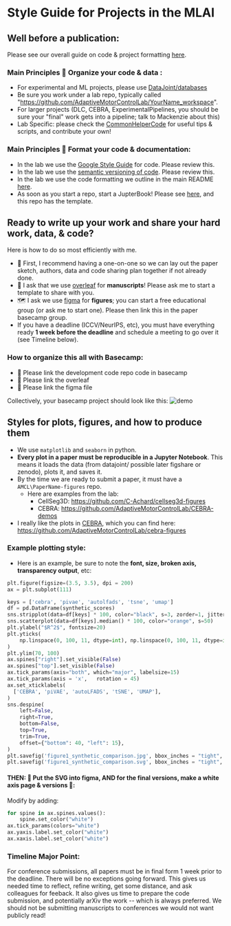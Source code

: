 # Style Guide for Projects in the MLAI


## Well before a publication:

Please see our overall guide on code & project formatting [here](https://github.com/AdaptiveMotorControlLab/WorkspaceTemplate/blob/main/README.md).

### Main Principles 🔨 Organize your code & data : 
- For experimental and ML projects, please use [DataJoint/databases](https://www.datajoint.com/)
- Be sure you work under a lab repo, typically called "https://github.com/AdaptiveMotorControlLab/YourName_workspace".
- For larger projects (DLC, CEBRA, ExperimentalPipelines, you should be sure your "final" work gets into a pipeline; talk to Mackenzie about this)
- Lab Specific: please check the [CommonHelperCode](https://github.com/AdaptiveMotorControlLab/CommonHelperCode) for useful tips & scripts, and contribute your own!

### Main Principles 🚧 Format your code & documentation:
- In the lab we use the [Google Style Guide](https://google.github.io/styleguide/pyguide.html) for code. Please review this.
- In the lab we use the [semantic versioning of code](https://semver.org/). Please review this.
- In the lab we use the code formatting we outline in the main README [here](https://github.com/AdaptiveMotorControlLab/WorkspaceTemplate/blob/main/README.md).
- As soon as you start a repo, start a JupterBook! Please see [here](https://github.com/AdaptiveMotorControlLab/WorkspaceTemplate/blob/main/README.md), and this repo has the template.



## Ready to write up your work and share your hard work, data, & code? 
Here is how to do so most efficiently with me.

- 🚨 First, I recommend having a one-on-one so we can lay out the paper sketch, authors, data and code sharing plan together if not already done.
- 📝  I ask that we use [overleaf](https://www.overleaf.com/project) for **manuscripts**! Please ask me to start a template to share with you.
- 🗺 I ask we use [figma](https://www.figma.com/) for **figures**; you can start a free educational group (or ask me to start one). Please then link this in the paper basecamp group.
- If you have a deadline (ICCV/NeurIPS, etc), you must have everything ready **1 week before the deadline** and schedule a meeting to go over it (see Timeline below).

### How to organize this all with Basecamp:
- 🔗 Please link the development code repo code in basecamp
- 🔗 Please link the overleaf
- 🔗 Please link the figma file

Collectively, your basecamp project should look like this:
![demo](https://github.com/user-attachments/assets/e21bdee1-ede6-4463-a65f-0d1dff3d224f)



## Styles for plots, figures, and how to produce them
- We use `matplotlib` and `seaborn` in python.
- **Every plot in a paper must be reproducible in a Jupyter Notebook**. This means it loads the data (from datajoint/ possible later figshare or zenodo), plots it, and saves it.
- By the time we are ready to submit a paper, it must have a `AMCL\PaperName-figures` repo.
  - Here are examples from the lab:
    -  CellSeg3D: https://github.com/C-Achard/cellseg3d-figures
    -  CEBRA: https://github.com/AdaptiveMotorControlLab/CEBRA-demos
- I really like the plots in [CEBRA](https://www.nature.com/articles/s41586-023-06031-6), which you can find here: https://github.com/AdaptiveMotorControlLab/cebra-figures

### Example plotting style:
- Here is an example, be sure to note the **font, size, broken axis, transparency output**, etc:

```python
plt.figure(figsize=(3.5, 3.5), dpi = 200)
ax = plt.subplot(111)

keys = ['cebra', 'pivae', 'autolfads', 'tsne', 'umap']
df = pd.DataFrame(synthetic_scores)
sns.stripplot(data=df[keys] * 100, color="black", s=3, zorder=1, jitter=0.15)
sns.scatterplot(data=df[keys].median() * 100, color="orange", s=50)
plt.ylabel("$R^2$", fontsize=20)
plt.yticks(
    np.linspace(0, 100, 11, dtype=int), np.linspace(0, 100, 11, dtype=int), fontsize=20
)
plt.ylim(70, 100)
ax.spines["right"].set_visible(False)
ax.spines["top"].set_visible(False)
ax.tick_params(axis="both", which="major", labelsize=15)
ax.tick_params(axis = 'x',   rotation = 45)
ax.set_xticklabels(
  ['CEBRA', 'piVAE', 'autoLFADS', 'tSNE', 'UMAP'],
)
sns.despine(
    left=False,
    right=True,
    bottom=False,
    top=True,
    trim=True,
    offset={"bottom": 40, "left": 15},
)
plt.savefig('figure1_synthetic_comparison.jpg', bbox_inches = "tight", transparent = True)
plt.savefig('figure1_synthetic_comparison.svg', bbox_inches = "tight", transparent = True)
```
#### THEN: 🚨 Put the SVG into figma, AND for the final versions, make a white axis page & versions 🙏:

Modify by adding:
```python
for spine in ax.spines.values():
    spine.set_color("white")
ax.tick_params(colors="white")
ax.yaxis.label.set_color("white")
ax.xaxis.label.set_color("white")
```


### Timeline Major Point: 

For conference submissions, all papers must be in final form 1 week prior to the deadline. 
There will be no exceptions going forward. 
This gives us needed time to reflect, refine writing, get some distance, and ask colleagues for feeback. 
It also gives us time to prepare the code submission, and potentially arXiv the work -- which is always preferred. 
We should not be submitting manuscripts to conferences we would not want publicly read! 
